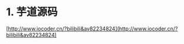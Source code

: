 # 1. 芋道源码
[http://www.iocoder.cn/?bilibili&av82234824](http://www.iocoder.cn/?bilibili&av82234824)












